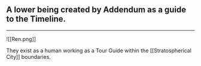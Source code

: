 **A lower being created by Addendum as a guide to the Timeline.**
---

---

![[Ren.png]]

They exist as a human working as a Tour Guide within the [[Stratospherical City]] boundaries.

